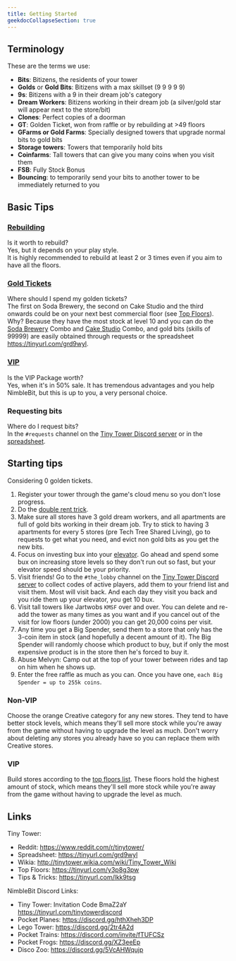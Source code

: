 ```yaml
---
title: Getting Started
geekdocCollapseSection: true
---
```


## Terminology

These are the terms we use:

* **Bits**: Bitizens, the residents of your tower
* **Golds** or **Gold Bits**: Bitizens with a max skillset (9 9 9 9 9)
* **9s**: Bitizens with a 9 in their dream job's category
* **Dream Workers**: Bitizens working in their dream job (a silver/gold star will appear next to the store/bit)
* **Clones**: Perfect copies of a doorman
* **GT**: Golden Ticket, won from raffle or by rebuilding at >49 floors
* **GFarms or Gold Farms**: Specially designed towers that upgrade normal bits to gold bits
* **Storage towers**: Towers that temporarily hold bits
* **Coinfarms**: Tall towers that can give you many coins when you visit them
* **FSB**: Fully Stock Bonus
* **Bouncing**: to temporarily send your bits to another tower to be immediately returned to you

## Basic Tips

### [Rebuilding](/gold-tickets#rebuilding)

Is it worth to rebuild?  
Yes, but it depends on your play style.  
It is highly recommended to rebuild at least 2 or 3 times even if you aim to have all the floors.

### [Gold Tickets](/gold-tickets)

Where should I spend my golden tickets?  
The first on Soda Brewery, the second on Cake Studio and the third onwards could be on your next best commercial floor (see [Top Floors](/floors#top-floors)).  
Why? Because they have the most stock at level 10 and you can do the [Soda Brewery](/floors#soda-brewery) Combo and [Cake Studio](/floors#cake-studio) Combo, and gold bits (skills of 99999) are easily obtained through requests or the spreadsheet <https://tinyurl.com/grd9wyl>.

### [VIP](/purchases#VIP-Package)

Is the VIP Package worth?  
Yes, when it's in 50% sale. It has tremendous advantages and you help NimbleBit, but this is up to you, a very personal choice.

### Requesting bits

Where do I request bits?  
In the `#requests` channel on the [Tiny Tower Discord server](https://tinyurl.com/tinytowerdiscord) or in the [spreadsheet](https://tinyurl.com/grd9wyl).

## Starting tips

Considering 0 golden tickets.

1. Register your tower through the game's cloud menu so you don't lose progress.
2. Do the [double rent trick](/tricks/#double-rent).
3. Make sure all stores have 3 gold dream workers, and all apartments are full of gold bits working in their dream job.
Try to stick to having 3 apartments for every 5 stores (pre Tech Tree Shared Living), go to requests to get what you need, and evict non gold bits as you get the new bits.
4. Focus on investing bux into your [elevator](/informations/#elevator).
Go ahead and spend some bux on increasing store levels so they don't run out so fast, but your elevator speed should be your priority.
5. Visit friends! Go to the `#the_lobby` channel on the [Tiny Tower Discord server](https://tinyurl.com/tinytowerdiscord) to collect codes of active players, add them to your friend list and visit them.
Most will visit back. And each day they visit you back and you ride them up your elevator, you get 10 bux.
6. Visit tall towers like Jartwobs `KMSF` over and over.
You can delete and re-add the tower as many times as you want and if you cancel out of the visit for low floors (under 2000) you can get 20,000 coins per visit.
7. Any time you get a Big Spender, send them to a store that only has the 3-coin item in stock (and hopefully a decent amount of it).
The Big Spender will randomly choose which product to buy, but if only the most expensive product is in the store then he's forced to buy it.
8. Abuse Melvyn: Camp out at the top of your tower between rides and tap on him when he shows up.
9. Enter the free raffle as much as you can. Once you have one, `each Big Spender = up to 255k coins`.

### Non-VIP

Choose the orange Creative category for any new stores.
They tend to have better stock levels, which means they'll sell more stock while you're away from the game without having to upgrade the level as much.
Don't worry about deleting any stores you already have so you can replace them with Creative stores.

### VIP

Build stores according to the [top floors list](/floors#top-floors).
These floors hold the highest amount of stock, which means they'll sell more stock while you're away from the game without having to upgrade the level as much.

## Links

Tiny Tower:

* Reddit: <https://www.reddit.com/r/tinytower/>
* Spreadsheet: <https://tinyurl.com/grd9wyl>
* Wikia: <http://tinytower.wikia.com/wiki/Tiny_Tower_Wiki>
* Top Floors: <https://tinyurl.com/y3p8g3pw>
* Tips & Tricks: <https://tinyurl.com/lkk9tsg>

NimbleBit Discord Links:

* Tiny Tower: Invitation Code BmaZ2aY <https://tinyurl.com/tinytowerdiscord>
* Pocket Planes: <https://discord.gg/hthXheh3DP>
* Lego Tower: <https://discord.gg/2tr4A2d>
* Pocket Trains: <https://discord.com/invite/fTUFCSz>
* Pocket Frogs: <https://discord.gg/XZ3eeEp>
* Disco Zoo: <https://discord.gg/5VcAHWqujp>
